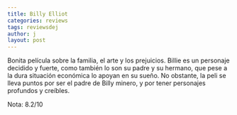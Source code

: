 ```yaml
---
title: Billy Elliot
categories: reviews
tags: reviewsdej
author: j
layout: post
---
```


Bonita película sobre la familia, el arte y los prejuicios. Billie es un personaje decidido y fuerte, como también lo son su padre y su hermano, que pese a la dura situación económica lo apoyan en su sueño. No obstante, la peli se lleva puntos por ser el padre de Billy minero, y por tener personajes profundos y creíbles.

Nota: 8.2/10
